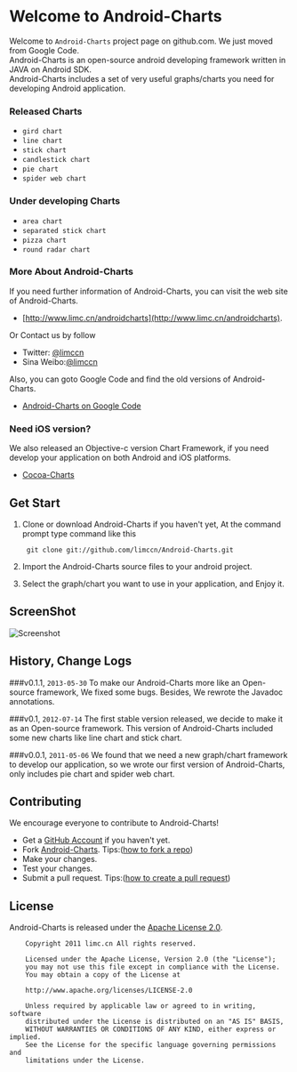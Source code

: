 # Welcome to Android-Charts

Welcome to `Android-Charts` project page on github.com. We just moved from Google Code.<br />
Android-Charts is an open-source android developing framework written in JAVA on Android SDK.<br />
Android-Charts includes a set of very useful graphs/charts you need for developing Android application.<br />

### Released Charts
- `gird chart`
- `line chart`
- `stick chart`
- `candlestick chart`
- `pie chart`
- `spider web chart`

### Under developing Charts
- `area chart`
- `separated stick chart`
- `pizza chart`
- `round radar chart`
    
### More About Android-Charts

If you need further information of Android-Charts, you can visit the web site of Android-Charts.

- [http://www.limc.cn/androidcharts](http://www.limc.cn/androidcharts).

Or Contact us by follow

- Twitter: [@limccn](https://twitter.com/limccn)
- Sina Weibo:[@limccn](http://weibo.com/limccn)

Also, you can goto Google Code and find the old versions of Android-Charts.

- [Android-Charts on Google Code](https://code.google.com/p/android-charts/)

### Need iOS version?

We also released an Objective-c version Chart Framework, if you need develop your 
application on both Android and iOS platforms.

- [Cocoa-Charts](https://github.com/limccn/Cocoa-Charts.git)

## Get Start

1. Clone or download Android-Charts if you haven't yet, At the command prompt type command like this

        git clone git://github.com/limccn/Android-Charts.git
        
2. Import the Android-Charts source files to your android project.

3. Select the graph/chart you want to use in your application, and Enjoy it.

## ScreenShot
![Screenshot](http://www.lidaren.com/code/androidcharts/screenshot.png)

## History, Change Logs
###v0.1.1, `2013-05-30`
To make our Android-Charts more like an Open-source framework, We fixed some bugs.
Besides, We rewrote the Javadoc annotations.

###v0.1, `2012-07-14`
The first stable version released, we decide to make it as an Open-source framework.
This version of Android-Charts included some new charts like line chart and stick chart.

###v0.0.1, `2011-05-06`
We found that we need a new graph/chart framework to develop our application, so we wrote 
our first version of Android-Charts, only includes pie chart and spider web chart.

## Contributing

We encourage everyone to contribute to Android-Charts!

- Get a [GitHub Account](https://github.com/signup/free) if you haven't yet.
- Fork [Android-Charts](https://github.com/limccn/Android-Charts.git). Tips:([how to fork a repo](https://help.github.com/articles/fork-a-repo))
- Make your changes.
- Test your changes. 
- Submit a pull request. Tips:([how to create a pull request](https://help.github.com/articles/fork-a-repo)) 

## License

Android-Charts is released under the [Apache License 2.0](http://www.apache.org/licenses/LICENSE-2.0).

        Copyright 2011 limc.cn All rights reserved.
        
        Licensed under the Apache License, Version 2.0 (the "License");
        you may not use this file except in compliance with the License.
        You may obtain a copy of the License at

        http://www.apache.org/licenses/LICENSE-2.0

        Unless required by applicable law or agreed to in writing, software
        distributed under the License is distributed on an "AS IS" BASIS,
        WITHOUT WARRANTIES OR CONDITIONS OF ANY KIND, either express or implied.
        See the License for the specific language governing permissions and
        limitations under the License.
